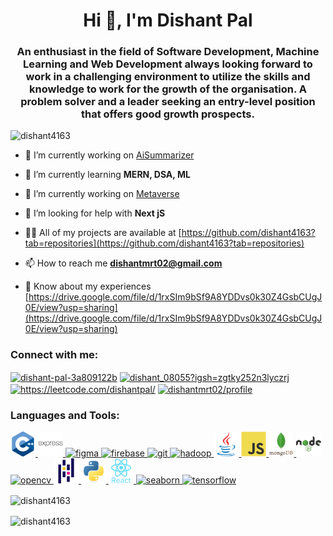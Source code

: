 <h1 align="center">Hi 👋, I'm Dishant Pal</h1>
<h3 align="center">An enthusiast in the field of Software Development, Machine Learning and Web Development always looking forward to work in a challenging environment to utilize the skills and knowledge to work for the growth of the organisation. A problem solver and a leader seeking an entry-level position that offers good growth prospects.</h3>

<p align="left"> <img src="https://komarev.com/ghpvc/?username=dishant4163&label=Profile%20views&color=0e75b6&style=flat" alt="dishant4163" /> </p>

- 🔭 I’m currently working on [AiSummarizer](https://dpai-sum-app.netlify.app/)

- 🌱 I’m currently learning **MERN, DSA, ML**

- 🔭 I’m currently working on [Metaverse](https://dpmetaverse.vercel.app/)

- 🤝 I’m looking for help with **Next jS**

- 👨‍💻 All of my projects are available at [https://github.com/dishant4163?tab=repositories](https://github.com/dishant4163?tab=repositories)

- 📫 How to reach me **dishantmrt02@gmail.com**

- 📄 Know about my experiences [https://drive.google.com/file/d/1rxSIm9bSf9A8YDDvs0k30Z4GsbCUgJ0E/view?usp=sharing](https://drive.google.com/file/d/1rxSIm9bSf9A8YDDvs0k30Z4GsbCUgJ0E/view?usp=sharing)

<h3 align="left">Connect with me:</h3>
<p align="left">
<a href="https://linkedin.com/in/dishant-pal-3a809122b" target="blank"><img align="center" src="https://raw.githubusercontent.com/rahuldkjain/github-profile-readme-generator/master/src/images/icons/Social/linked-in-alt.svg" alt="dishant-pal-3a809122b" height="30" width="40" /></a>
<a href="https://instagram.com/dishant_08055?igsh=zgtky252n3lyczrj" target="blank"><img align="center" src="https://raw.githubusercontent.com/rahuldkjain/github-profile-readme-generator/master/src/images/icons/Social/instagram.svg" alt="dishant_08055?igsh=zgtky252n3lyczrj" height="30" width="40" /></a>
<a href="https://www.leetcode.com/https://leetcode.com/dishantpal/" target="blank"><img align="center" src="https://raw.githubusercontent.com/rahuldkjain/github-profile-readme-generator/master/src/images/icons/Social/leet-code.svg" alt="https://leetcode.com/dishantpal/" height="30" width="40" /></a>
<a href="https://auth.geeksforgeeks.org/user/dishantmrt02/profile" target="blank"><img align="center" src="https://raw.githubusercontent.com/rahuldkjain/github-profile-readme-generator/master/src/images/icons/Social/geeks-for-geeks.svg" alt="dishantmrt02/profile" height="30" width="40" /></a>
</p>

<h3 align="left">Languages and Tools:</h3>
<p align="left"> <a href="https://www.w3schools.com/cpp/" target="_blank" rel="noreferrer"> <img src="https://raw.githubusercontent.com/devicons/devicon/master/icons/cplusplus/cplusplus-original.svg" alt="cplusplus" width="40" height="40"/> </a> <a href="https://expressjs.com" target="_blank" rel="noreferrer"> <img src="https://raw.githubusercontent.com/devicons/devicon/master/icons/express/express-original-wordmark.svg" alt="express" width="40" height="40"/> </a> <a href="https://www.figma.com/" target="_blank" rel="noreferrer"> <img src="https://www.vectorlogo.zone/logos/figma/figma-icon.svg" alt="figma" width="40" height="40"/> </a> <a href="https://firebase.google.com/" target="_blank" rel="noreferrer"> <img src="https://www.vectorlogo.zone/logos/firebase/firebase-icon.svg" alt="firebase" width="40" height="40"/> </a> <a href="https://git-scm.com/" target="_blank" rel="noreferrer"> <img src="https://www.vectorlogo.zone/logos/git-scm/git-scm-icon.svg" alt="git" width="40" height="40"/> </a> <a href="https://hadoop.apache.org/" target="_blank" rel="noreferrer"> <img src="https://www.vectorlogo.zone/logos/apache_hadoop/apache_hadoop-icon.svg" alt="hadoop" width="40" height="40"/> </a> <a href="https://www.java.com" target="_blank" rel="noreferrer"> <img src="https://raw.githubusercontent.com/devicons/devicon/master/icons/java/java-original.svg" alt="java" width="40" height="40"/> </a> <a href="https://developer.mozilla.org/en-US/docs/Web/JavaScript" target="_blank" rel="noreferrer"> <img src="https://raw.githubusercontent.com/devicons/devicon/master/icons/javascript/javascript-original.svg" alt="javascript" width="40" height="40"/> </a> <a href="https://www.mongodb.com/" target="_blank" rel="noreferrer"> <img src="https://raw.githubusercontent.com/devicons/devicon/master/icons/mongodb/mongodb-original-wordmark.svg" alt="mongodb" width="40" height="40"/> </a> <a href="https://nodejs.org" target="_blank" rel="noreferrer"> <img src="https://raw.githubusercontent.com/devicons/devicon/master/icons/nodejs/nodejs-original-wordmark.svg" alt="nodejs" width="40" height="40"/> </a> <a href="https://opencv.org/" target="_blank" rel="noreferrer"> <img src="https://www.vectorlogo.zone/logos/opencv/opencv-icon.svg" alt="opencv" width="40" height="40"/> </a> <a href="https://pandas.pydata.org/" target="_blank" rel="noreferrer"> <img src="https://raw.githubusercontent.com/devicons/devicon/2ae2a900d2f041da66e950e4d48052658d850630/icons/pandas/pandas-original.svg" alt="pandas" width="40" height="40"/> </a> <a href="https://www.python.org" target="_blank" rel="noreferrer"> <img src="https://raw.githubusercontent.com/devicons/devicon/master/icons/python/python-original.svg" alt="python" width="40" height="40"/> </a> <a href="https://reactjs.org/" target="_blank" rel="noreferrer"> <img src="https://raw.githubusercontent.com/devicons/devicon/master/icons/react/react-original-wordmark.svg" alt="react" width="40" height="40"/> </a> <a href="https://seaborn.pydata.org/" target="_blank" rel="noreferrer"> <img src="https://seaborn.pydata.org/_images/logo-mark-lightbg.svg" alt="seaborn" width="40" height="40"/> </a> <a href="https://www.tensorflow.org" target="_blank" rel="noreferrer"> <img src="https://www.vectorlogo.zone/logos/tensorflow/tensorflow-icon.svg" alt="tensorflow" width="40" height="40"/> </a> </p>

<p><img align="center" src="https://github-readme-stats.vercel.app/api/top-langs?username=dishant4163&show_icons=true&locale=en&layout=compact" alt="dishant4163" /></p>

<p><img align="center" src="https://github-readme-streak-stats.herokuapp.com/?user=dishant4163&" alt="dishant4163" /></p>
